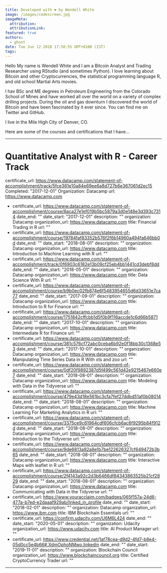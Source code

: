 ```yaml
---
title: Developed with ❤️ by Wendell White
image: /images/codescreen.jpg
imageMeta:
  attribution:
  attributionLink:
featured: true
authors:
  - ghost
date: Tue Jun 12 2018 17:50:55 GMT+0100 (IST)
tags:
---
```


Hello
My name is Wendell White and I am a Bitcoin Analyst and Trading Researcher using RStudio (and sometimes Python). I love learning about Bitcoin and other Cryptocurrencies, the statistical programming language R, and old school Martial Arts movies.

I hav BSc and ME degrees in Petroleum Engineering from the Colorado School of Mines and have worked all over the world on a variety of complex drilling projects. During the oil and gas downturn I discovered the world of Bitcoin and have been fascinated by it ever since. You can find me on Twitter and GitHub.

I live in the Mile High City of Denver, CO.

Here are some of the courses and certifications that I have...

---
  # Quantitative Analyst with R - Career Track
  certificate_url: https://www.datacamp.com/statement-of-accomplishment/track/5fce361e10a84e69ee6a8d727b6e367061d2ec15
  Completed: "2017-12-01"     Organization: Datacamp      url: https://www.datacamp.com
  

- certificate_url: https://www.datacamp.com/statement-of-accomplishment/course/8aca27e1ef019b5bc5879a3d0e148e3d393c7314
  date_end: ""
  date_start: "2017-12-01"
  description: ""
  organization: Datacamp
  organization_url: https://www.datacamp.com
  title: Financial Trading in R
  url: ""
- certificate_url: https://www.datacamp.com/statement-of-accomplishment/course/19784faf83352b576f2f6b14960a494fa646bb0d
  date_end: ""
  date_start: "2018-08-01"
  description: ""
  organization: Datacamp
  organization_url: https://www.datacamp.com
  title: Introduction to Machine Learning with R
  url: ""
- certificate_url: https://www.datacamp.com/statement-of-accomplishment/track/0f6903c6182e13b09cf25eb4bb1441cd3debf8dd
  date_end: ""
  date_start: "2018-05-01"
  description: ""
  organization: Datacamp
  organization_url: https://www.datacamp.com
  title: Data Science With R
  url: ""
- certificate_url: https://www.datacamp.com/statement-of-accomplishment/course/b9b0ec02fb874e6f5483954655d6d33651e7ca77
  date_end: ""
  date_start: "2017-09-01"
  description: ""
  organization: Datacamp
  organization_url: https://www.datacamp.com
  title: Introduction to R for Finance
  url: ""
- certificate_url: https://www.datacamp.com/statement-of-accomplishment/course/1751842cffcbb1d5f0b9f116accde1c6d66b5871
  date_end: ""
  date_start: "2017-10-01"
  description: ""
  organization: Datacamp
  organization_url: https://www.datacamp.com
  title: Intermediate R for Finance
  url: ""
- certificate_url: https://www.datacamp.com/statement-of-accomplishment/course/381c576cf72abc0ceba6b92e0f18bb30c1368e53
  date_end: ""
  date_start: "2017-10-01"
  description: ""
  organization: Datacamp
  organization_url: https://www.datacamp.com
  title: Manipulating Time Series Data in R With xts and zoo
  url: ""
- certificate_url: https://www.datacamp.com/statement-of-accomplishment/course/0df20f9892387d5f499c561d42e9215467e660e7
  date_end: ""
  date_start: "2018-08-01"
  description: ""
  organization: Datacamp
  organization_url: https://www.datacamp.com
  title: Modeling with Data in the Tidyverse
  url: ""
- certificate_url: https://www.datacamp.com/statement-of-accomplishment/course/479e43d18e561bc3cfa7fef27ddbd51af0b08014
  date_end: ""
  date_start: "2018-08-01"
  description: ""
  organization: Datacamp
  organization_url: https://www.datacamp.com
  title: Machine Learning For Marketing Analytics in R
  url: ""
- certificate_url: https://www.datacamp.com/statement-of-accomplishment/course/3375ce9c61964cdf606cfcb6ac6f9295b84f912d
  date_end: ""
  date_start: "2018-08-01"
  description: ""
  organization: Datacamp
  organization_url: https://www.datacamp.com
  title: Introduction to the Tidyverse
  url: ""
- certificate_url: https://www.datacamp.com/statement-of-accomplishment/course/9de6813a82a8e1b7be122626327cf649472b3b65
  date_end: ""
  date_start: "2018-08-01"
  description: ""
  organization: Datacamp
  organization_url: https://www.datacamp.com
  title: Interactive Maps with leaflet in R
  url: ""
- certificate_url: https://www.datacamp.com/statement-of-accomplishment/course/2f4143a92c2d3b6466df84343863525b21cf2829
  date_end: ""
  date_start: "2018-08-01"
  description: ""
  organization: Datacamp
  organization_url: https://www.datacamp.com
  title: Communicating with Data in the Tidyverse
  url: ""
- certificate_url: https://www.youracclaim.com/badges/065f157a-24d6-477a-b7ed-e2daaaf929ab/linked_in_profile
  date_end: ""
  date_start: "2018-02-01"
  description: ""
  organization: Datacamp
  organization_url: https://www.ibm.com
  title: IBM Blockchain Essentials
  url: ""
- certificate_url: https://confirm.udacity.com/U6M6L424
  date_end: ""
  date_start: "2020-05-01"
  description: ""
  organization: Udacity
  organization_url: https://www.udacity.com
  title: AI Product Manager
  url: ""
- certificate_url: https://www.credential.net/1af78cea-d9d2-4fd7-b8e4-05d0cc5e4b66#.XdmOphoNMwo.linkedin
  date_end: ""
  date_start: "2019-11-01"
  description: ""
  organization: Blockchain Council
  organization_url: https://www.blockchaincouncil.org
  title: Certified CryptoCurrency Trader
  url: ""
---
